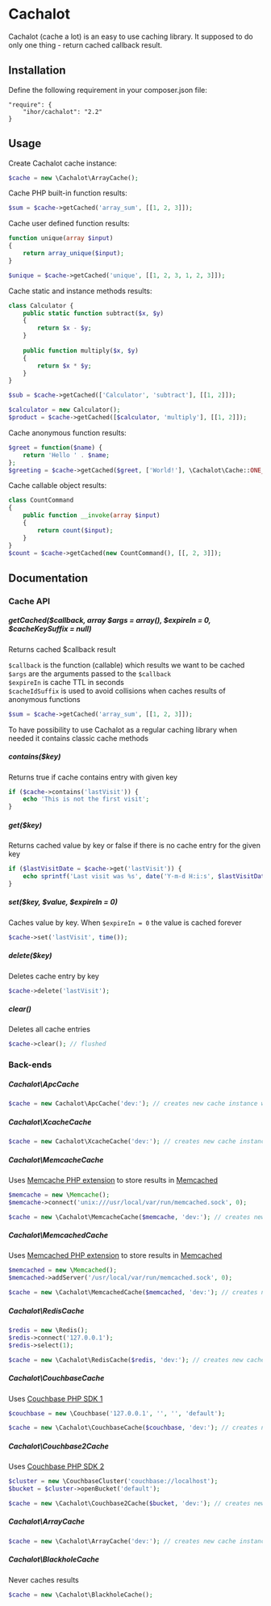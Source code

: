 Cachalot
========

Cachalot (cache a lot) is an easy to use caching library. It supposed to do only one thing - return cached callback result.

Installation
------------
Define the following requirement in your composer.json file:
```
"require": {
    "ihor/cachalot": "2.2"
}
```

Usage
-----
Create Cachalot cache instance:
```php
$cache = new \Cachalot\ArrayCache();
```

Cache PHP built-in function results:
```php
$sum = $cache->getCached('array_sum', [[1, 2, 3]]); 
```

Cache user defined function results:
```php
function unique(array $input) 
{ 
    return array_unique($input); 
}

$unique = $cache->getCached('unique', [[1, 2, 3, 1, 2, 3]]);
```

Cache static and instance methods results:
```php
class Calculator {
    public static function subtract($x, $y) 
    {  
        return $x - $y; 
    }
    
    public function multiply($x, $y) 
    { 
        return $x * $y; 
    }
}

$sub = $cache->getCached(['Calculator', 'subtract'], [[1, 2]]);

$calculator = new Calculator();
$product = $cache->getCached([$calculator, 'multiply'], [[1, 2]]);
```

Cache anonymous function results:
```php
$greet = function($name) { 
    return 'Hello ' . $name; 
};
$greeting = $cache->getCached($greet, ['World!'], \Cachalot\Cache::ONE_DAY, 'greet');
```

Cache callable object results:
```php
class CountCommand 
{
    public function __invoke(array $input) 
    { 
        return count($input); 
    }
}
$count = $cache->getCached(new CountCommand(), [[, 2, 3]]);
```

Documentation
-------------
### Cache API

##### getCached($callback, array $args = array(), $expireIn = 0, $cacheKeySuffix = null)

Returns cached $callback result

```$callback``` is the function (callable) which results we want to be cached  
```$args``` are the arguments passed to the ```$callback```  
```$expireIn``` is cache TTL in seconds  
```$cacheIdSuffix``` is used to avoid collisions when caches results of anonymous functions  

```php
$sum = $cache->getCached('array_sum', [[1, 2, 3]]);
```

To have possibility to use Cachalot as a regular caching library when needed it contains classic cache methods

##### contains($key)

Returns true if cache contains entry with given key

```php
if ($cache->contains('lastVisit')) {
    echo 'This is not the first visit';
}
```

##### get($key)

Returns cached value by key or false if there is no cache entry for the given key

```php
if ($lastVisitDate = $cache->get('lastVisit')) {
    echo sprintf('Last visit was %s', date('Y-m-d H:i:s', $lastVisitDate));
}
```

##### set($key, $value, $expireIn = 0)

Caches value by key. When ```$expireIn = 0``` the value is cached forever

```php
$cache->set('lastVisit', time());
```

##### delete($key)

Deletes cache entry by key

```php
$cache->delete('lastVisit');
```

##### clear()

Deletes all cache entries

```php
$cache->clear(); // flushed
```

### Back-ends

##### Cachalot\ApcCache

```php
$cache = new Cachalot\ApcCache('dev:'); // creates new cache instance with key prefix "dev:"
```

##### Cachalot\XcacheCache

```php
$cache = new Cachalot\XcacheCache('dev:'); // creates new cache instance with key prefix "dev:"
```

##### Cachalot\MemcacheCache

Uses [Memcache PHP extension](http://php.net/manual/en/book.memcache.php) to store results in [Memcached](http://memcached.org)

```php
$memcache = new \Memcache();
$memcache->connect('unix:///usr/local/var/run/memcached.sock', 0);

$cache = new \Cachalot\MemcacheCache($memcache, 'dev:'); // creates new cache instance with key prefix "dev:"
```

##### Cachalot\MemcachedCache

Uses [Memcached PHP extension](http://php.net/manual/en/book.memcached.php) to store results in [Memcached](http://memcached.org)

```php
$memcached = new \Memcached();
$memcached->addServer('/usr/local/var/run/memcached.sock', 0);

$cache = new \Cachalot\MemcachedCache($memcached, 'dev:'); // creates new cache instance with key prefix "dev:"
```

##### Cachalot\RedisCache

```php
$redis = new \Redis();
$redis->connect('127.0.0.1');
$redis->select(1);

$cache = new \Cachalot\RedisCache($redis, 'dev:'); // creates new cache instance with key prefix "dev:"
```

##### Cachalot\CouchbaseCache

Uses [Couchbase PHP SDK 1](http://docs.couchbase.com/couchbase-sdk-php-1.2/index.html)

```php
$couchbase = new \Couchbase('127.0.0.1', '', '', 'default');

$cache = new \Cachalot\CouchbaseCache($couchbase, 'dev:'); // creates new cache instance with key prefix "dev:"
```

##### Cachalot\Couchbase2Cache

Uses [Couchbase PHP SDK 2](http://developer.couchbase.com/documentation/server/4.0/sdks/php-2.0/php-intro.html)

```php
$cluster = new \CouchbaseCluster('couchbase://localhost');
$bucket = $cluster->openBucket('default');

$cache = new \Cachalot\Couchbase2Cache($bucket, 'dev:'); // creates new cache instance with key prefix "dev:"
```

##### Cachalot\ArrayCache

```php
$cache = new \Cachalot\ArrayCache('dev:'); // creates new cache instance with key prefix "dev:"
```

##### Cachalot\BlackholeCache

Never caches results

```php
$cache = new \Cachalot\BlackholeCache();
```
